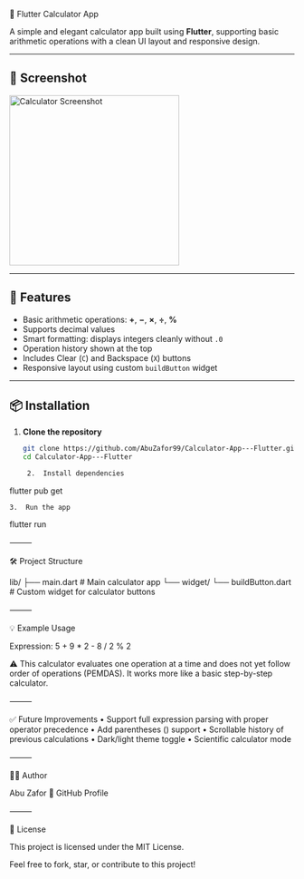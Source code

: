 🧮 Flutter Calculator App

A simple and elegant calculator app built using **Flutter**, supporting basic arithmetic operations with a clean UI layout and responsive design.

---

## 📸 Screenshot
<img src="https://drive.google.com/uc?export=view&id=1-atdqLWqW4N1O7H0nepXUjW1AJ3Pqw7R" alt="Calculator Screenshot" width="300"/>

---

## 🚀 Features

- Basic arithmetic operations: **+**, **−**, **×**, **÷**, **%**
- Supports decimal values
- Smart formatting: displays integers cleanly without `.0`
- Operation history shown at the top
- Includes Clear (`C`) and Backspace (`X`) buttons
- Responsive layout using custom `buildButton` widget

---

## 📦 Installation

1. **Clone the repository**
   ```bash
   git clone https://github.com/AbuZafor99/Calculator-App---Flutter.git
   cd Calculator-App---Flutter

	2.	Install dependencies

flutter pub get


	3.	Run the app

flutter run



⸻

🛠️ Project Structure

lib/
├── main.dart               # Main calculator app
└── widget/
    └── buildButton.dart    # Custom widget for calculator buttons


⸻

💡 Example Usage

Expression: 5 + 9 * 2 - 8 / 2 % 2

⚠️ This calculator evaluates one operation at a time and does not yet follow order of operations (PEMDAS). It works more like a basic step-by-step calculator.

⸻

✅ Future Improvements
	•	Support full expression parsing with proper operator precedence
	•	Add parentheses () support
	•	Scrollable history of previous calculations
	•	Dark/light theme toggle
	•	Scientific calculator mode

⸻

👨‍💻 Author

Abu Zafor
🔗 GitHub Profile

⸻

📄 License

This project is licensed under the MIT License.

Feel free to fork, star, or contribute to this project!
